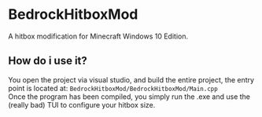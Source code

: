 # BedrockHitboxMod
A hitbox modification for Minecraft Windows 10 Edition.

## How do i use it?
You open the project via visual studio, and build the entire project, the entry point is located at: `BedrockHitboxMod/BedrockHitboxMod/Main.cpp` <br>
Once the program has been compiled, you simply run the .exe and use the (really bad) TUI to configure your hitbox size.
